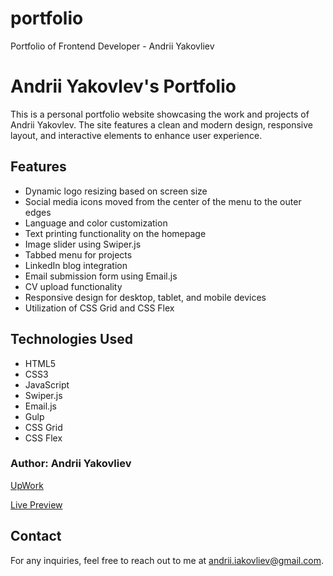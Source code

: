 # portfolio
Portfolio of Frontend Developer - Andrii Yakovliev 
# Andrii Yakovlev's Portfolio

This is a personal portfolio website showcasing the work and projects of Andrii Yakovlev. The site features a clean and modern design, responsive layout, and interactive elements to enhance user experience.

## Features
- Dynamic logo resizing based on screen size
- Social media icons moved from the center of the menu to the outer edges
- Language and color customization
- Text printing functionality on the homepage
- Image slider using Swiper.js
- Tabbed menu for projects
- LinkedIn blog integration
- Email submission form using Email.js
- CV upload functionality
- Responsive design for desktop, tablet, and mobile devices
- Utilization of CSS Grid and CSS Flex


## Technologies Used
- HTML5
- CSS3
- JavaScript
- Swiper.js
- Email.js
- Gulp
- CSS Grid
- CSS Flex


### Author: Andrii Yakovliev
[UpWork](https://www.upwork.com/freelancers/~01a75a9a5d09ef15a6)

[Live Preview](https://andreiyakovliev.github.io/portfolio)

## Contact
For any inquiries, feel free to reach out to me at [andrii.iakovliev@gmail.com](mailto:andrii.iakovliev@gmail.com).

